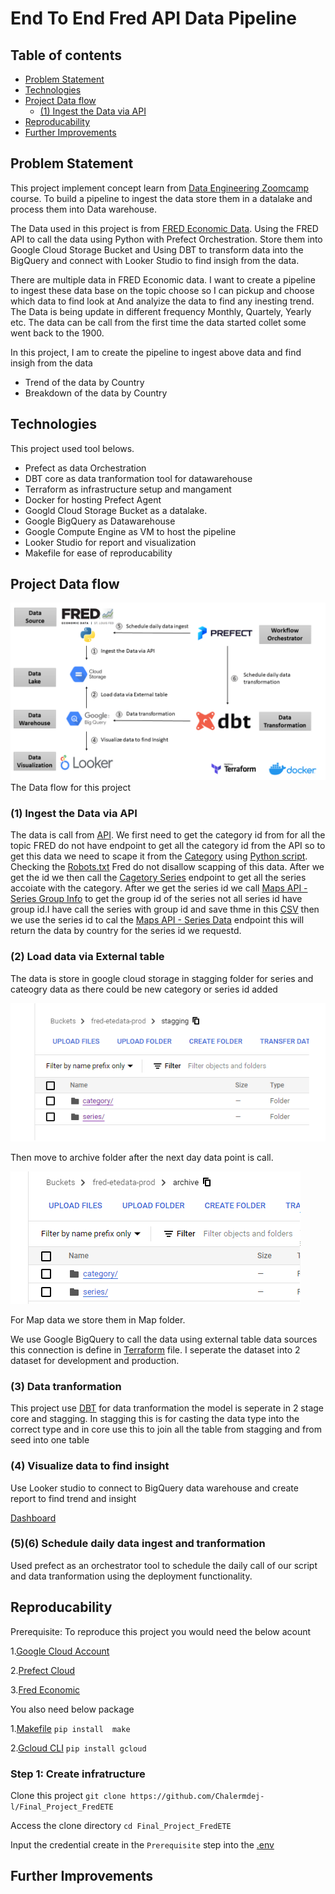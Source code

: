 # End To End Fred API Data Pipeline
## Table of contents
* [Problem Statement](#problem-statement)
* [Technologies](#technologies)
* [Project Data flow](#project-data-flow)
  - [(1) Ingest the Data via API](#1-ingest-the-data-via-api)
* [Reproducability](#reproducability)
* [Further Improvements](#further-improvements)
## Problem Statement
This project implement concept learn from [Data Engineering Zoomcamp](https://github.com/DataTalksClub/data-engineering-zoomcamp) course. 
To build a pipeline to ingest the data store them in a datalake and process them into Data warehouse.

The Data used in this project is from [FRED Economic Data](https://fred.stlouisfed.org/docs/api/fred). Using the FRED API to call the data using Python with Prefect Orchestration.
Store them into Google Cloud Storage Bucket and Using DBT to transform data into the BigQuery and connect with Looker Studio to find insigh from the data. 

There are multiple data in FRED Economic data. I want to create a pipeline to ingest these data base on the topic choose so I can pickup and choose which data to find look at
And analyize the data to find any inesting trend. The Data is being update in different frequency Monthly, Quartely, Yearly etc.
The data can be call from the first time the data started collet some went back to the 1900.

In this project, I am to create the pipeline to ingest above data and find insigh from the data 
* Trend of the data by Country
* Breakdown of the data by Country

## Technologies
This project used tool belows.
* Prefect as data Orchestration
* DBT core as data tranformation tool for datawarehouse
* Terraform as infrastructure setup and mangament
* Docker for hosting Prefect Agent
* Googld Cloud Storage Bucket as a datalake.
* Google BigQuery as Datawarehouse
* Google Compute Engine as VM to host the pipeline
* Looker Studio for report and visualization
* Makefile for ease of reproducability

## Project Data flow
![data flow](/other/image/dataflow.PNG)
The Data flow for this project

### (1) Ingest the Data via API
The data is call from [API](https://fred.stlouisfed.org/docs/api/fred/#API). We first need to get the category id from for all the topic FRED do not have endpoint to get all the category id from the API so to get this data we need to scape it from the [Category](https://fred.stlouisfed.org/categories) using [Python script](flows/Fred_Category_Scape.py). Checking the [Robots.txt](https://fred.stlouisfed.org/robots.txt) Fred do not disallow scapping of this data. After we get the id we then call the [Cagetory Series](https://fred.stlouisfed.org/docs/api/fred/category_series.html) endpoint to get all the series accoiate with the category. After we get the series id we call [Maps API - Series Group Info](https://fred.stlouisfed.org/docs/api/geofred/series_group.html) to get the group id of the series not all series id have group id.I have call the series with group id and save thme in this [CSV](/DBT/seeds/series_group.csv) then we use the series id to cal the [Maps API - Series Data](https://fred.stlouisfed.org/docs/api/geofred/series_data.html) endpoint this will return the data by country for the series id we requestd.

### (2) Load data via External table
The data is store in google cloud storage in stagging folder for series and cateogry data as there could be new category or series id added

![Storage](/other/image/bucket1.png)

Then move to archive folder after the next day data point is call.

![Archive](/other/image/bucket2.png)

For Map data we store them in Map folder.

We use Google BigQuery to call the data using external table data sources this connection is define in [Terraform](/infra/bq.tf) file.
I seperate the dataset into 2 dataset for development and production.

### (3) Data tranformation
This project use [DBT](/DBT) for data tranformation the model is seperate in 2 stage core and stagging. In stagging this is for casting the data type into the correct type and in core use this to join all the table from stagging and from seed into one table

### (4) Visualize data to find insight
Use Looker studio to connect to BigQuery data warehouse and create report to find trend and insight


[Dashboard](https://lookerstudio.google.com/reporting/88eb65d7-c3ec-44b1-898a-55ded00812a0)


### (5)(6) Schedule daily data ingest and tranformation
Used prefect as an orchestrator tool to schedule the daily call of our script and data tranformation using the deployment functionality.

## Reproducability

Prerequisite:
To reproduce this project you would need the below acount

1.[Google Cloud Account](/other/gcpsetup/)

2.[Prefect Cloud](/other/prefectsetup/)

3.[Fred Economic](/other/fredsetup/)

You also need below package

1.[Makefile](https://pypi.org/project/make/) ``` pip install  make  ```

2.[Gcloud CLI](https://pypi.org/project/gcloud/) ``` pip install gcloud ```

### Step 1: Create infratructure 

Clone this project ``` git clone https://github.com/Chalermdej-l/Final_Project_FredETE ```

Access the clone directory ``` cd Final_Project_FredETE ``` 

Input the credential create in the `Prerequisite` step into the [.env](/.env)

## Further Improvements
